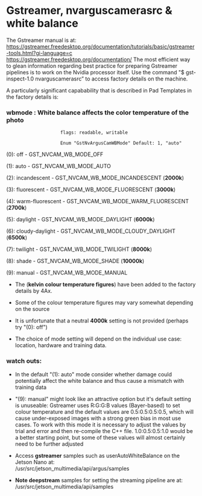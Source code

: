 # Gstreamer, nvarguscamerasrc & white balance

The Gstreamer manual is at: https://gstreamer.freedesktop.org/documentation/tutorials/basic/gstreamer-tools.html?gi-language=c
https://gstreamer.freedesktop.org/documentation/
The most efficient way to glean information regarding best practice for preparing Gstreamer pipelines is to work on the Nvidia processor itself.
Use the command "$ gst-inspect-1.0 nvarguscamerasrc” to access factory details on the machine. 

A particularly significant capabability that is described in Pad Templates in the factory details is:

### wbmode         : White balance affects the color temperature of the photo

                        flags: readable, writable
                        
                        Enum "GstNvArgusCamWBMode" Default: 1, "auto"

(0): off              - GST_NVCAM_WB_MODE_OFF

(1): auto             - GST_NVCAM_WB_MODE_AUTO

(2): incandescent     - GST_NVCAM_WB_MODE_INCANDESCENT          (__2000k__)

(3): fluorescent      - GST_NVCAM_WB_MODE_FLUORESCENT          (__3000k__)

(4): warm-fluorescent - GST_NVCAM_WB_MODE_WARM_FLUORESCENT      (__2700k__)

(5): daylight         - GST_NVCAM_WB_MODE_DAYLIGHT		          (__6000k__)

(6): cloudy-daylight  - GST_NVCAM_WB_MODE_CLOUDY_DAYLIGHT	      (__6500k__)

(7): twilight         - GST_NVCAM_WB_MODE_TWILIGHT		          (__8000k__)

(8): shade            - GST_NVCAM_WB_MODE_SHADE		              (__10000k__)

(9): manual           - GST_NVCAM_WB_MODE_MANUAL

*  The (__kelvin colour temperature figures__) have been added to the factory details by 4Ax.

*  Some of the colour temperature figures may vary somewhat depending on the source

*  It is unfortunate that a neutral __4000k__ setting is not provided (perhaps try "(0): off")

*  The choice of mode setting will depend on the individual use case: location, hardware and training data.

### watch outs:

*  In the default "(1): auto" mode consider whether damage could potentially affect the white balance and thus cause a mismatch with training data
   
*  "(9): manual" might look like an attractive option but it's default setting is unuseable: Gstreamer uses R:G:G:B values (Bayer-based) to set colour temperature 
and the default values are 0.5:0.5:0.5:0.5, which will cause under-exposed images with a strong green bias in most use cases. To work with this mode it is necessary
to adjust the values by trial and error and then re-compile the C++ file. 1.0:0.5:0.5:1.0 would be a better starting point, but some of these values will almost
certainly need to be further adjusted

*  Access __gstreamer__ samples such as userAutoWhiteBalance on the Jetson Nano at:   
/usr/src/jetson_multimedia/api/argus/samples

*  __Note deepstream__ samples for setting the streaming pipeline are at:  
/usr/src/jetson_multimedia/api/samples
